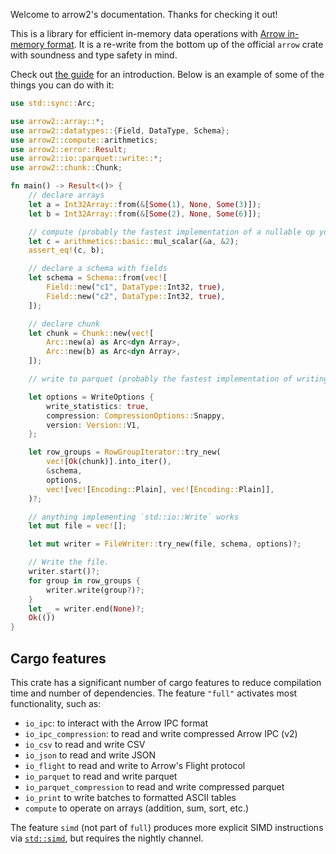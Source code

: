 Welcome to arrow2's documentation. Thanks for checking it out!

This is a library for efficient in-memory data operations with
[Arrow in-memory format](https://arrow.apache.org/docs/format/Columnar.html).
It is a re-write from the bottom up of the official `arrow` crate with soundness
and type safety in mind.

Check out [the guide](https://jorgecarleitao.github.io/arrow2/) for an introduction.
Below is an example of some of the things you can do with it:

```rust
use std::sync::Arc;

use arrow2::array::*;
use arrow2::datatypes::{Field, DataType, Schema};
use arrow2::compute::arithmetics;
use arrow2::error::Result;
use arrow2::io::parquet::write::*;
use arrow2::chunk::Chunk;

fn main() -> Result<()> {
    // declare arrays
    let a = Int32Array::from(&[Some(1), None, Some(3)]);
    let b = Int32Array::from(&[Some(2), None, Some(6)]);

    // compute (probably the fastest implementation of a nullable op you can find out there)
    let c = arithmetics::basic::mul_scalar(&a, &2);
    assert_eq!(c, b);

    // declare a schema with fields
    let schema = Schema::from(vec![
        Field::new("c1", DataType::Int32, true),
        Field::new("c2", DataType::Int32, true),
    ]);

    // declare chunk
    let chunk = Chunk::new(vec![
        Arc::new(a) as Arc<dyn Array>,
        Arc::new(b) as Arc<dyn Array>,
    ]);

    // write to parquet (probably the fastest implementation of writing to parquet out there)

    let options = WriteOptions {
        write_statistics: true,
        compression: CompressionOptions::Snappy,
        version: Version::V1,
    };

    let row_groups = RowGroupIterator::try_new(
        vec![Ok(chunk)].into_iter(),
        &schema,
        options,
        vec![vec![Encoding::Plain], vec![Encoding::Plain]],
    )?;

    // anything implementing `std::io::Write` works
    let mut file = vec![];

    let mut writer = FileWriter::try_new(file, schema, options)?;

    // Write the file.
    writer.start()?;
    for group in row_groups {
        writer.write(group?)?;
    }
    let _ = writer.end(None)?;
    Ok(())
}
```

## Cargo features

This crate has a significant number of cargo features to reduce compilation
time and number of dependencies. The feature `"full"` activates most
functionality, such as:

* `io_ipc`: to interact with the Arrow IPC format
* `io_ipc_compression`: to read and write compressed Arrow IPC (v2)
* `io_csv` to read and write CSV
* `io_json` to read and write JSON
* `io_flight` to read and write to Arrow's Flight protocol
* `io_parquet` to read and write parquet
* `io_parquet_compression` to read and write compressed parquet
* `io_print` to write batches to formatted ASCII tables
* `compute` to operate on arrays (addition, sum, sort, etc.)

The feature `simd` (not part of `full`) produces more explicit SIMD instructions
via [`std::simd`](https://doc.rust-lang.org/nightly/std/simd/index.html), but requires the 
nightly channel.
